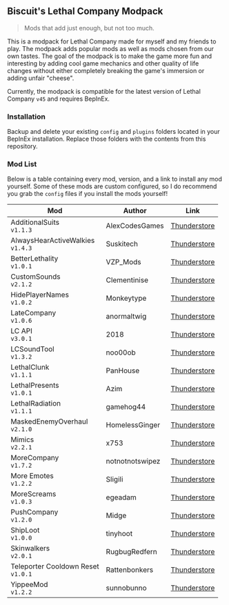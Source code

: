 
## Biscuit's Lethal Company Modpack

> Mods that add just enough, but not too much.

This is a modpack for Lethal Company made for myself and my friends to play. The modpack adds popular mods as well as mods chosen from our own tastes. The goal of the modpack is to make the game more fun and interesting by adding cool game mechanics and other quality of life changes without either completely breaking the game's immersion or adding unfair "cheese".

Currently, the modpack is compatible for the latest version of Lethal Company `v45` and requires BepInEx.

### Installation
Backup and delete your existing `config` and `plugins` folders located in your BepInEx installation. Replace those folders with the contents from this repository.

### Mod List
Below is a table containing every mod, version, and a link to install any mod yourself. Some of these mods are custom configured, so I do recommend you grab the `config` files if you install the mods yourself!

| Mod                                   | Author          | Link                                                                                                |
|---------------------------------------|-----------------|-----------------------------------------------------------------------------------------------------|
| AdditionalSuits<br>`v1.1.3`           | AlexCodesGames  | [Thunderstore](https://thunderstore.io/c/lethal-company/p/AlexCodesGames/AdditionalSuits/)          |
| AlwaysHearActiveWalkies<br>`v1.4.3`   | Suskitech       | [Thunderstore](https://thunderstore.io/c/lethal-company/p/Suskitech/AlwaysHearActiveWalkies/)       |
| BetterLethality<br>`v1.0.1`           | VZP_Mods        | [Thunderstore](https://thunderstore.io/c/lethal-company/p/VZP_Mods/BetterLethality/)                |
| CustomSounds<br>`v2.1.2`              | Clementinise    | [Thunderstore](https://thunderstore.io/c/lethal-company/p/Clementinise/CustomSounds/)               |
| HidePlayerNames<br>`v1.0.2`           | Monkeytype      | [Thunderstore](https://thunderstore.io/c/lethal-company/p/Monkeytype/HidePlayerNames/)              |
| LateCompany<br>`v1.0.6`               | anormaltwig     | [Thunderstore](https://thunderstore.io/c/lethal-company/p/anormaltwig/LateCompany/)                 |
| LC API<br>`v3.0.1`                    | 2018            | [Thunderstore](https://thunderstore.io/c/lethal-company/p/2018/LC_API/)                             |
| LCSoundTool<br>`v1.3.2`               | noo00ob         | [Thunderstore](https://thunderstore.io/c/lethal-company/p/no00ob/LCSoundTool/)                      |
| LethalClunk<br>`v1.1.1`               | PanHouse        | [Thunderstore](https://thunderstore.io/c/lethal-company/p/PanHouse/LethalClunk/)                    |
| LethalPresents<br>`v1.0.1`            | Azim            | [Thunderstore](https://thunderstore.io/c/lethal-company/p/Azim/LethalPresents/)                     |
| LethalRadiation<br>`v1.1.1`           | gamehog44       | [Thunderstore](https://thunderstore.io/c/lethal-company/p/gamehog44/LethalRadiation/)               |
| MaskedEnemyOverhaul<br>`v2.1.0`       | HomelessGinger  | [Thunderstore](https://thunderstore.io/c/lethal-company/p/HomelessGinger/MaskedEnemyOverhaul/)      |
| Mimics<br>`v2.2.1`                    | x753            | [Thunderstore](https://thunderstore.io/c/lethal-company/p/x753/Mimics/)                             |
| MoreCompany<br>`v1.7.2`               | notnotnotswipez | [Thunderstore](https://thunderstore.io/c/lethal-company/p/notnotnotswipez/MoreCompany/)             |
| More Emotes<br>`v1.2.2`               | Sligili         | [Thunderstore](https://thunderstore.io/c/lethal-company/p/Sligili/More_Emotes/)                     |
| MoreScreams<br>`v1.0.3`               | egeadam         | [Thunderstore](https://thunderstore.io/c/lethal-company/p/egeadam/MoreScreams/)                     |
| PushCompany<br>`v1.2.0`               | Midge           | [Thunderstore](https://thunderstore.io/c/lethal-company/p/Midge/PushCompany/)                       |
| ShipLoot<br>`v1.0.0`                  | tinyhoot        | [Thunderstore](https://thunderstore.io/c/lethal-company/p/tinyhoot/ShipLoot/)                       |
| Skinwalkers<br>`v2.0.1`               | RugbugRedfern   | [Thunderstore](https://thunderstore.io/c/lethal-company/p/RugbugRedfern/Skinwalkers/)               |
| Teleporter Cooldown Reset<br>`v1.0.1` | Rattenbonkers   | [Thunderstore](https://thunderstore.io/c/lethal-company/p/Rattenbonkers/Teleporter_Cooldown_Reset/) |
| YippeeMod<br>`v1.2.2`                 | sunnobunno      | [Thunderstore](https://thunderstore.io/c/lethal-company/p/sunnobunno/YippeeMod/)                    |
